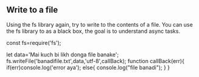 ## Write to a file
Using the fs library again, try to write to the contents of a file.
You can use the fs library to as a black box, the goal is to understand async tasks.




const fs=require('fs');

let data='Mai kuch bi likh donga file banake';
fs.writeFile('banadifile.txt',data,'utf-8',callBack);
function callBack(err){
    if(err)console.log('error aya');
    else{
        console.log("file banadi");
    }
}
